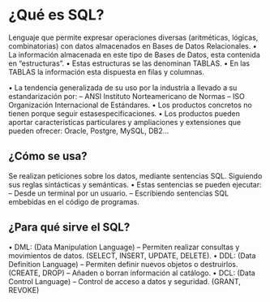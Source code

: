 # ¿Qué es SQL?

Lenguaje que permite expresar operaciones diversas (aritméticas, lógicas, combinatorias) con datos almacenados en Bases de Datos Relacionales.
• La información almacenada en este tipo de Bases de Datos, esta contenida en “estructuras”.
• Estas estructuras se las denominan TABLAS.
• En las TABLAS la información esta dispuesta en filas y columnas.

• La tendencia generalizada de su uso por la industria a llevado a su estandarización por:
    – ANSI Instituto Norteamericano de Normas
    – ISO Organización Internacional de Estándares.
• Los productos concretos no tienen porque seguir estasespecificaciones.
• Los productos pueden aportar características particulares y ampliaciones y extensiones que pueden ofrecer:
Oracle, Postgre, MySQL, DB2...

## ¿Cómo se usa?
Se realizan peticiones sobre los datos, mediante sentencias SQL. Siguiendo sus reglas sintácticas y semánticas.
• Estas sentencias se pueden ejecutar:
    – Desde un terminal por un usuario.
    – Escribiendo sentencias SQL embebidas en el código de programas.


## ¿Para qué sirve el SQL?

• DML: (Data Manipulation Language)
    – Permiten realizar consultas y movimientos de datos. (SELECT,
INSERT, UPDATE, DELETE).
• DDL: (Data Definition Language)
    – Permiten definir nuevos objetos o destruirlos. (CREATE, DROP)
    – Añaden o borran información al catálogo.
• DCL: (Data Control Language)
    – Control de acceso a datos y seguridad. (GRANT, REVOKE)



